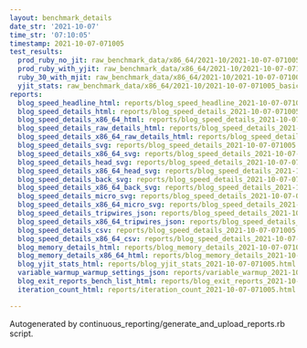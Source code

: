 ```yaml
---
layout: benchmark_details
date_str: '2021-10-07'
time_str: '07:10:05'
timestamp: 2021-10-07-071005
test_results:
  prod_ruby_no_jit: raw_benchmark_data/x86_64/2021-10/2021-10-07-071005_basic_benchmark_prod_ruby_no_jit.json
  prod_ruby_with_yjit: raw_benchmark_data/x86_64/2021-10/2021-10-07-071005_basic_benchmark_prod_ruby_with_yjit.json
  ruby_30_with_mjit: raw_benchmark_data/x86_64/2021-10/2021-10-07-071005_basic_benchmark_ruby_30_with_mjit.json
  yjit_stats: raw_benchmark_data/x86_64/2021-10/2021-10-07-071005_basic_benchmark_yjit_stats.json
reports:
  blog_speed_headline_html: reports/blog_speed_headline_2021-10-07-071005.html
  blog_speed_details_html: reports/blog_speed_details_2021-10-07-071005.html
  blog_speed_details_x86_64_html: reports/blog_speed_details_2021-10-07-071005.x86_64.html
  blog_speed_details_raw_details_html: reports/blog_speed_details_2021-10-07-071005.raw_details.html
  blog_speed_details_x86_64_raw_details_html: reports/blog_speed_details_2021-10-07-071005.x86_64.raw_details.html
  blog_speed_details_svg: reports/blog_speed_details_2021-10-07-071005.svg
  blog_speed_details_x86_64_svg: reports/blog_speed_details_2021-10-07-071005.x86_64.svg
  blog_speed_details_head_svg: reports/blog_speed_details_2021-10-07-071005.head.svg
  blog_speed_details_x86_64_head_svg: reports/blog_speed_details_2021-10-07-071005.x86_64.head.svg
  blog_speed_details_back_svg: reports/blog_speed_details_2021-10-07-071005.back.svg
  blog_speed_details_x86_64_back_svg: reports/blog_speed_details_2021-10-07-071005.x86_64.back.svg
  blog_speed_details_micro_svg: reports/blog_speed_details_2021-10-07-071005.micro.svg
  blog_speed_details_x86_64_micro_svg: reports/blog_speed_details_2021-10-07-071005.x86_64.micro.svg
  blog_speed_details_tripwires_json: reports/blog_speed_details_2021-10-07-071005.tripwires.json
  blog_speed_details_x86_64_tripwires_json: reports/blog_speed_details_2021-10-07-071005.x86_64.tripwires.json
  blog_speed_details_csv: reports/blog_speed_details_2021-10-07-071005.csv
  blog_speed_details_x86_64_csv: reports/blog_speed_details_2021-10-07-071005.x86_64.csv
  blog_memory_details_html: reports/blog_memory_details_2021-10-07-071005.html
  blog_memory_details_x86_64_html: reports/blog_memory_details_2021-10-07-071005.x86_64.html
  blog_yjit_stats_html: reports/blog_yjit_stats_2021-10-07-071005.html
  variable_warmup_warmup_settings_json: reports/variable_warmup_2021-10-07-071005.warmup_settings.json
  blog_exit_reports_bench_list_html: reports/blog_exit_reports_2021-10-07-071005.bench_list.html
  iteration_count_html: reports/iteration_count_2021-10-07-071005.html

---
```

Autogenerated by continuous_reporting/generate_and_upload_reports.rb script.
